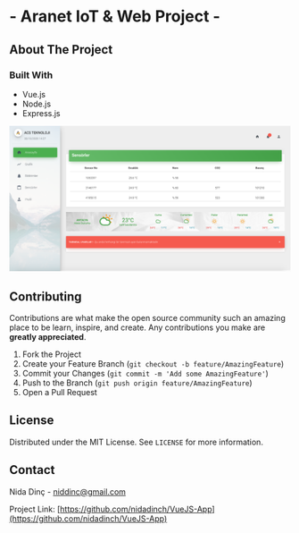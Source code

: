 #  - Aranet IoT & Web Project -

## About The Project

### Built With 

* Vue.js
* Node.js
* Express.js


[![Home Page](https://github.com/nidadinch/VueJS-App/blob/master/Homepage.png)](https://github.com/nidadinch/VueJS-App/blob/master/Homepage.png)

   
## Contributing

Contributions are what make the open source community such an amazing place to be learn, inspire, and create. Any contributions you make are **greatly appreciated**.

1. Fork the Project
2. Create your Feature Branch (`git checkout -b feature/AmazingFeature`)
3. Commit your Changes (`git commit -m 'Add some AmazingFeature'`)
4. Push to the Branch (`git push origin feature/AmazingFeature`)
5. Open a Pull Request



## License

Distributed under the MIT License. See `LICENSE` for more information.


## Contact

Nida Dinç - niddinc@gmail.com

Project Link: [https://github.com/nidadinch/VueJS-App](https://github.com/nidadinch/VueJS-App)

  
